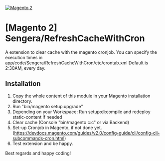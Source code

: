 [![Magento 2](https://img.shields.io/badge/Magento2-yes-green.svg)](https://github.com/mSengera/Magento-2-Clear-Cache-with-Cronjob)

# [Magento 2] Sengera/RefreshCacheWithCron
A extension to clear cache with the magento cronjob.
You can specify the execution times in app/code/Sengera/RefreshCacheWithCron/etc/crontab.xml
Default is 2:30AM, every day.

Installation
------------

1. Copy the whole content of this module in your Magento installation directory.
2. Run "bin/magento setup:upgrade"
3. Depending on your Workspace: Run setup:di:compile and redeploy static-content if needed
4. Clear cache (Console "bin/magento c:c" or via Backend)
5. Set-up Cronjob in Magento, if not done yet. (https://devdocs.magento.com/guides/v2.0/config-guide/cli/config-cli-subcommands-cron.html)
6. Test extension and be happy.

Best regards and happy coding!

